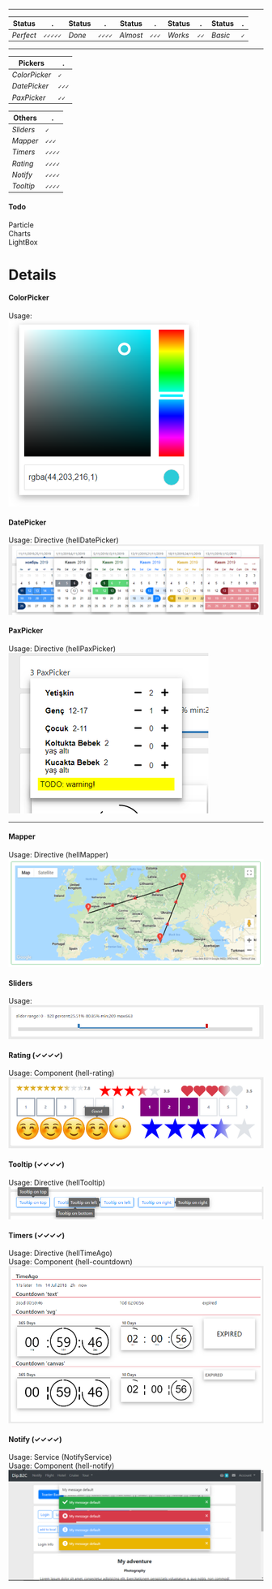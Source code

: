 ___
 Status | . | Status | .| Status | .| Status | .  | Status | .  
 --- | --- | --- | --- | --- | --- | --- | ---  | ---   | ---  
 *Perfect* | `✓✓✓✓✓` |  *Done* | `✓✓✓✓` | *Almost*  | `✓✓✓`    | *Works* | `✓✓`   |*Basic*   | `✓`  
___
 Pickers |  .  
 --- | ---  
 *ColorPicker* | `✓`  
 *DatePicker* | `✓✓✓`  
 *PaxPicker* | `✓✓`  

 Others |  .  
 --- | ---  
 *Sliders* | `✓`  
 *Mapper* | `✓✓✓`  
 *Timers* | `✓✓✓✓`  
 *Rating* | `✓✓✓✓`  
 *Notify* | `✓✓✓✓`  
 *Tooltip* | `✓✓✓✓`  
   
#### Todo
Particle   
Charts  
LightBox  

# Details
 
#### ColorPicker
Usage:  
![](Screenshots/ColorPicker.png "ColorPicker")

#### DatePicker
Usage: Directive (hellDatePicker)  
![](Screenshots/Datepicker_Colors.png "Datepicker Theme")

#### PaxPicker
Usage: Directive (hellPaxPicker)  
![](Screenshots/PaxPicker.png "PaxPicker") 
___

#### Mapper
Usage: Directive (hellMapper)  
![](Screenshots/RouteMap.png "RouteMap")

#### Sliders
Usage:  
![](Screenshots/RangeSlider.png "RangeSlider")

#### Rating (✓✓✓✓)
Usage: Component (hell-rating)  
![](Screenshots/Rating.png "Rating")

#### Tooltip (✓✓✓✓)
Usage: Directive (hellTooltip)  
![](Screenshots/Tooltip.png "Tooltip")

#### Timers (✓✓✓✓)
Usage: Directive (hellTimeAgo)  
Usage: Component (hell-countdown)  
![](Screenshots/Timer.png "TimeAgo & Countdown") 

#### Notify (✓✓✓✓)
Usage: Service (NotifyService)  
Usage: Component (hell-notify)  
![](Screenshots/Notify.png "Notify") 
 
